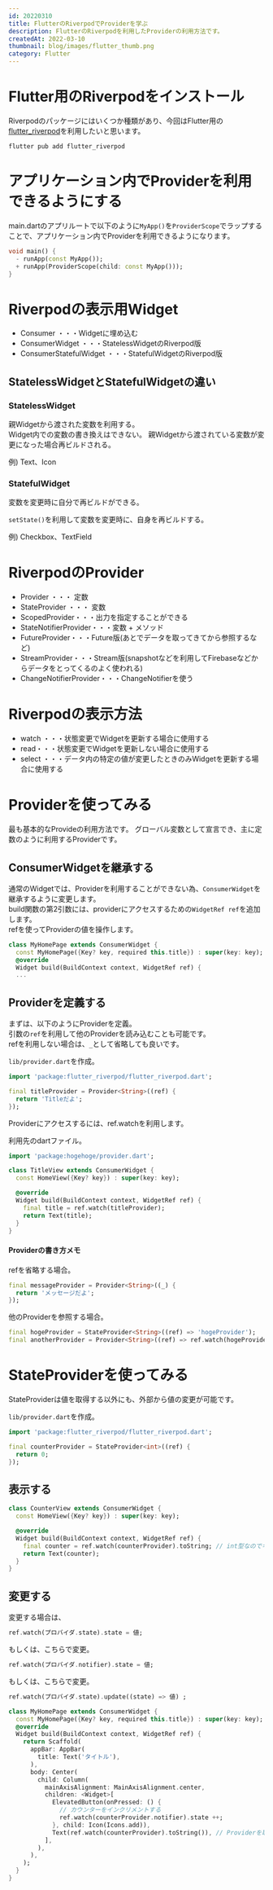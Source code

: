 ```yaml
---
id: 20220310
title: FlutterのRiverpodでProviderを学ぶ
description: FlutterのRiverpodを利用したProviderの利用方法です。
createdAt: 2022-03-10
thumbnail: blog/images/flutter_thumb.png
category: Flutter
---
```


# Flutter用のRiverpodをインストール

Riverpodのパッケージにはいくつか種類があり、今回はFlutter用の[flutter_riverpod](https://pub.dev/packages/flutter_riverpod)を利用したいと思います。

```shell
flutter pub add flutter_riverpod
```

# アプリケーション内でProviderを利用できるようにする
main.dartのアプリルートで以下のように`MyApp()`を`ProviderScope`でラップすることで、アプリケーション内でProviderを利用できるようになります。

```dart
void main() {
  - runApp(const MyApp());
  + runApp(ProviderScope(child: const MyApp()));
}
```

# Riverpodの表示用Widget

- Consumer ・・・Widgetに埋め込む
- ConsumerWidget ・・・StatelessWidgetのRiverpod版
- ConsumerStatefulWidget ・・・StatefulWidgetのRiverpod版

## StatelessWidgetとStatefulWidgetの違い

### StatelessWidget
親Widgetから渡された変数を利用する。  
Widget内での変数の書き換えはできない。
親Widgetから渡されている変数が変更になった場合再ビルドされる。

例) Text、Icon

### StatefulWidget
変数を変更時に自分で再ビルドができる。

`setState()`を利用して変数を変更時に、自身を再ビルドする。

例) Checkbox、TextField


# RiverpodのProvider

- Provider ・・・ 定数
- StateProvider ・・・ 変数
- ScopedProvider・・・出力を指定することができる
- StateNotifierProvider・・・変数 + メソッド
- FutureProvider・・・Future版(あとでデータを取ってきてから参照するなど)
- StreamProvider・・・Stream版(snapshotなどを利用してFirebaseなどからデータをとってくるのよく使われる)
- ChangeNotifierProvider・・・ChangeNotifierを使う

# Riverpodの表示方法
- watch ・・・状態変更でWidgetを更新する場合に使用する
- read・・・状態変更でWidgetを更新しない場合に使用する
- select ・・・データ内の特定の値が変更したときのみWidgetを更新する場合に使用する

# Providerを使ってみる
最も基本的なProvideの利用方法です。
グローバル変数として宣言でき、主に定数のように利用するProviderです。

## ConsumerWidgetを継承する

通常のWidgetでは、Providerを利用することができない為、`ConsumerWidget`を継承するように変更します。  
build関数の第2引数には、providerにアクセスするための`WidgetRef ref`を追加します。  
refを使ってProviderの値を操作します。

```dart
class MyHomePage extends ConsumerWidget {
  const MyHomePage({Key? key, required this.title}) : super(key: key);
  @override
  Widget build(BuildContext context, WidgetRef ref) {
  ...
```

## Providerを定義する
まずは、以下のようにProviderを定義。  
引数の`ref`を利用して他のProviderを読み込むことも可能です。  
refを利用しない場合は、`_`として省略しても良いです。

`lib/provider.dart`を作成。
```dart
import 'package:flutter_riverpod/flutter_riverpod.dart';

final titleProvider = Provider<String>((ref) {
  return 'Titleだよ';
});
```

Providerにアクセスするには、ref.watchを利用します。

利用先のdartファイル。
```dart
import 'package:hogehoge/provider.dart';

class TitleView extends ConsumerWidget {
  const HomeView({Key? key}) : super(key: key);

  @override
  Widget build(BuildContext context, WidgetRef ref) {
    final title = ref.watch(titleProvider);
    return Text(title);
  }
}
```

#### Providerの書き方メモ

refを省略する場合。
```dart
final messageProvider = Provider<String>((_) {
  return 'メッセージだよ';
});
```
他のProviderを参照する場合。
```dart
final hogeProvider = StateProvider<String>((ref) => 'hogeProvider');
final anotherProvider = Provider<String>((ref) => ref.watch(hogeProvider));
```

# StateProviderを使ってみる
StateProviderは値を取得する以外にも、外部から値の変更が可能です。

`lib/provider.dart`を作成。
```dart
import 'package:flutter_riverpod/flutter_riverpod.dart';

final counterProvider = StateProvider<int>((ref) {
  return 0;
});
```
## 表示する 
```dart
class CounterView extends ConsumerWidget {
  const HomeView({Key? key}) : super(key: key);

  @override
  Widget build(BuildContext context, WidgetRef ref) {
    final counter = ref.watch(counterProvider).toString; // int型なのでキャストしている
    return Text(counter);
  }
}
```

## 変更する

変更する場合は、
```dart
ref.watch(プロバイダ.state).state = 値;
```
もしくは、こちらで変更。
```dart
ref.watch(プロバイダ.notifier).state = 値;
```

もしくは、こちらで変更。
```dart
ref.watch(プロバイダ.state).update((state) => 値) ;
```

```dart
class MyHomePage extends ConsumerWidget {
  const MyHomePage({Key? key, required this.title}) : super(key: key);
  @override
  Widget build(BuildContext context, WidgetRef ref) {
    return Scaffold(
      appBar: AppBar(
        title: Text('タイトル'),
      ),
      body: Center(
        child: Column(
          mainAxisAlignment: MainAxisAlignment.center,
          children: <Widget>[
            ElevatedButton(onPressed: () {
              // カウンターをインクリメントする
              ref.watch(counterProvider.notifier).state ++;
            }, child: Icon(Icons.add)),
            Text(ref.watch(counterProvider).toString()), // Providerを取得して表示
          ],
        ),
      ),
    );
  }
}
```



